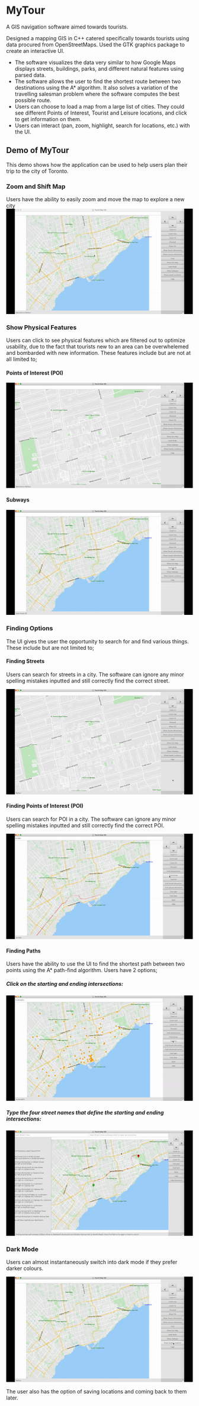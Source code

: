 # MyTour
A GIS navigation software aimed towards tourists.


Designed a mapping GIS in C++ catered specifically towards tourists using data procured from OpenStreetMaps. Used the GTK graphics package to create an interactive UI. 
* The software visualizes the data very similar to how Google Maps displays streets, buildings, parks, and different natural features using parsed data. 
* The software allows the user to find the shortest route between two destinations using the A* algorithm. It also solves a variation of the travelling salesman problem where the software computes the best possible route. 
* Users can choose to load a map from a large list of cities. They could see different Points of Interest, Tourist and Leisure locations, and click to get information on them. 
* Users can interact (pan, zoom, highlight, search for locations, etc.) with the UI.


## Demo of MyTour

This demo shows how the application can be used to help users plan their trip to the city of Toronto.


### Zoom and Shift Map

Users have the ability to easily zoom and move the map to explore a new city
![MyTour](demo/zoom_move.gif)


### Show Physical Features

Users can click to see physical features which are filtered out to optimize usability, due to the fact that tourists new to an area can be overwhelemed and bombarded with new information. These features include but are not at all limited to;


#### Points of Interest (POI)
![MyTour](demo/show_poi.gif)

#### Subways
![MyTour](demo/subway.gif)

### Finding Options

The UI gives the user the opportunity to search for and find various things. These include but are not limited to;


#### Finding Streets

Users can search for streets in a city. The software can ignore any minor spelling mistakes inputted and still correctly find the correct street.

![MyTour](demo/find_street.gif)

#### Finding Points of Interest (POI)

Users can search for POI in a city. The software can ignore any minor spelling mistakes inputted and still correctly find the correct POI.

![MyTour](demo/find_poi.gif)

#### Finding Paths

Users have the ability to use the UI to find the shortest path between two points using the A* path-find algorithm. Users have 2 options;

##### Click on the starting and ending intersections:

![MyTour](demo/find_path_click.gif)

##### Type the four street names that define the starting and ending intersections:

![MyTour](demo/find_path_type.gif)

### Dark Mode

Users can almost instantaneously switch into dark mode if they prefer darker colours.

![MyTour](demo/darkmode.gif)

The user also has the option of saving locations and coming back to them later.
